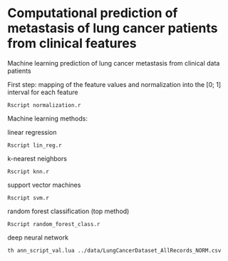 # Computational prediction of metastasis of lung cancer patients from clinical features
Machine learning prediction of lung cancer metastasis from clinical data patients

First step: mapping of the feature values and normalization into the [0; 1] interval for each feature

`Rscript normalization.r`

Machine learning methods:

linear regression

`Rscript lin_reg.r`

k-nearest neighbors

`Rscript knn.r`

support vector machines

`Rscript svm.r`

random forest classification (top method)

`Rscript random_forest_class.r`

deep neural network

`th ann_script_val.lua ../data/LungCancerDataset_AllRecords_NORM.csv`

